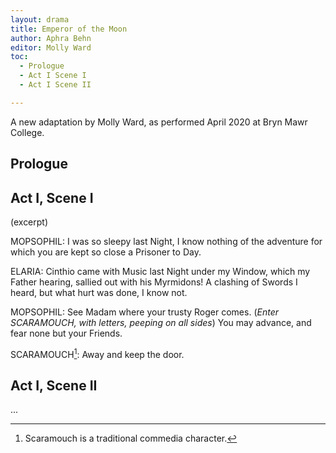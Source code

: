 ```yaml
---
layout: drama
title: Emperor of the Moon
author: Aphra Behn
editor: Molly Ward
toc:
  - Prologue
  - Act I Scene I
  - Act I Scene II

---
```


A new adaptation by Molly Ward, as performed April 2020 at Bryn Mawr College.

## Prologue

## Act I, Scene I

(excerpt)

MOPSOPHIL: I was so sleepy last Night, I know nothing of the adventure for which you are kept so close a Prisoner to Day.

ELARIA: Cinthio came with Music last Night under my Window, which my Father hearing, sallied out with his Myrmidons! A clashing of Swords I heard, but what hurt was done, I know not.

MOPSOPHIL: See Madam where your trusty Roger comes. (*Enter SCARAMOUCH, with letters, peeping on all sides*) You may advance, and fear none but your Friends.

SCARAMOUCH[^fn1]: Away and keep the door.

## Act I, Scene II


...
[^fn1]: Scaramouch is a traditional commedia character.
